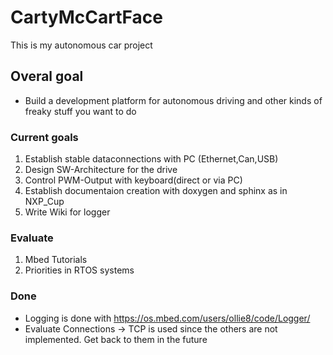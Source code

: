 # CartyMcCartFace
This is my autonomous car project

## Overal goal
* Build a development platform for autonomous driving and other kinds of freaky stuff you want to do

### Current goals
1. Establish stable dataconnections with PC (Ethernet,Can,USB)
2. Design SW-Architecture for the drive
3. Control PWM-Output with keyboard(direct or via PC)
4. Establish documentaion creation with doxygen and sphinx as in NXP_Cup
5. Write Wiki for logger

### Evaluate
1. Mbed Tutorials
2. Priorities in RTOS systems
	
### Done
* Logging is done with https://os.mbed.com/users/ollie8/code/Logger/ 
* Evaluate Connections -> TCP is used since the others are not implemented. Get back to them in the future
